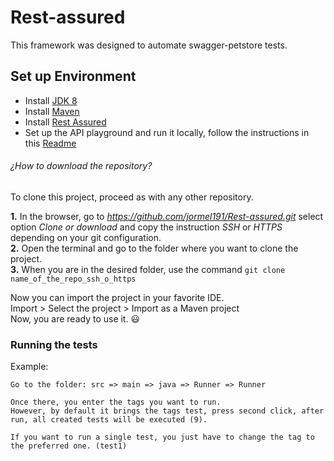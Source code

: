 # Rest-assured
This framework was designed to automate swagger-petstore tests.

## Set up Environment


- Install [JDK 8](https://www3.ntu.edu.sg/home/ehchua/programming/howto/JDK_Howto.html)
- Install [Maven](https://maven.apache.org/install.html)
- Install [Rest Assured](https://rest-assured.io/)
- Set up the API playground and run it locally, follow the instructions in this [Readme](https://github.com/swagger-api/swagger-petstore)

###### ¿How to download the repository?
To clone this project, proceed as with any other repository.

**1.** In the browser, go to *https://github.com/jormel191/Rest-assured.git* select option *Clone or download* and copy the instruction *SSH* or *HTTPS* depending on your git configuration. \
**2.** Open the terminal and go to the folder where you want to clone the project. \
**3.** When you are in the desired folder, use the command `git clone name_of_the_repo_ssh_o_https` 

Now you can import the project in your favorite IDE. \
Import > Select the project > Import as a Maven project \
Now, you are ready to use it. 😃



### Running the tests
Example:
```
Go to the folder: src => main => java => Runner => Runner

Once there, you enter the tags you want to run.
However, by default it brings the tags test, press second click, after run, all created tests will be executed (9).

If you want to run a single test, you just have to change the tag to the preferred one. (test1)
```

